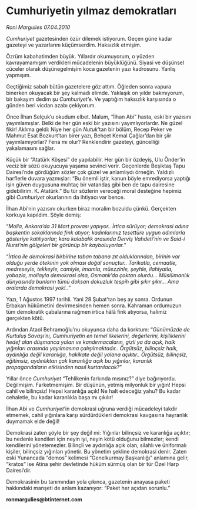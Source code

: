 # Cumhuriyetin yılmaz demokratları

*Roni Margulies 07.04.2010*

<div class="yazi"><p><i>Cumhuriyet</i> gazetesinden özür dilemek istiyorum. Geçen güne kadar gazeteyi ve yazarlarını küçümserdim. Haksızlık etmişim.</p>
<p>Özrüm kabahatimden büyük. Yıllardır okumuyorum, o yüzden kavrayamamışım verdikleri mücadelenin büyüklüğünü. Siyasi ve düşünsel cüceler olarak düşünegelmişim koca gazetenin yazı kadrosunu. Yanlış yapmışım.</p>
<p>Geçtiğimiz sabah bütün gazetelere göz attım. Öğleden sonra vapura binerken okuyacak bir şey kalmadı elimde. Yaklaşık on yıldır bakmıyorum, bir bakayım dedim şu <i>Cumhuriyet</i>’e. Ve yaptığım haksızlık karşısında o günden beri vicdan azabı çekiyorum.</p>
<p>Önce İlhan Selçuk’u okudum elbet. Malum, “İlhan Abi” hasta, eski bir yazısını yayımlamışlar. Belki de her gün eski bir yazısını yayımlıyorlardır. Ne güzel fikir! Aklıma geldi: Niye her gün <i>Nutuk</i>’tan bir bölüm, Recep Peker ve Mahmut Esat Bozkurt’tan birer yazı, Behçet Kemal Çağlar’dan bir şiir yayımlamıyorlar? Fena mı olur? Renklendirir gazeteyi, güncelliği yakalamasını sağlar.</p>
<p>Küçük bir “Atatürk Köşesi” de yapılabilir. Her gün bir özdeyiş, Ulu Önder’in veciz bir sözü okuyucuya yaşama sevinci verir. Geçenlerde Beşiktaş Tapu Dairesi’nde gördüğüm sözler çok güzel ve anlamlıydı örneğin. Yaldızlı harflerle duvara yazmışlar: “Bu önemli iştir, kanun böyle emrediyorsa yaptığı işin güven duygusuna muhtaç bir vatandaş gibi ben de tapu dairesine gidebilirim. K. Atatürk.” Bu tür sözlerin vereceği moral desteğine hepimiz gibi <i>Cumhuriyet</i> okurlarının da ihtiyacı var bence.</p>
<p>İlhan Abi’nin yazısını okurken biraz moralim bozuldu çünkü. Gerçekten korkuya kapıldım. Şöyle demiş:</p>
<p>“<i>Molla, Ankara’da 31 Mart provası yapıyor.. İrtica sürüyor; demokrasi adına başkentin sokaklarında fink atıyor; kadınlarımız tesettüre uygun adımlarla gösteriye katılıyorlar; kara kalabalık arasında Derviş Vahdeti’nin ve Said-i Nursi’nin gölgeleri bir görünüp bir kayboluyorlar.</i>”</p>
<p>“<i>İrtica ile demokrasi birbirine taban tabana zıt olduklarından, birinin var olduğu yerde ötekinin yok olması doğal sonuçtur.. Tarikatla, cemaatle, medreseyle, tekkeyle, camiyle, imamla, müezzinle, şeyhle, ilahiyatla, yobazla, mollayla demokrasi olsa, Osmanlı’da çoktan olurdu... Müslümanlık dünyasında bunların tümü doksan dokuzluk tespih gibi şıkır şıkır... Ama oralarda demokrasi yok!..</i>”</p>
<p>Yazı, 1 Ağustos 1997 tarihli. Yani 28 Şubat’tan beş ay sonra. Ordunun Erbakan hükümetini devirmesinden hemen sonra. Kahraman ordumuzun tüm demokratik çabalarına rağmen irtica hâlâ fink atıyorsa, halimiz gerçekten kötü.</p>
<p>Ardından Ataol Behramoğlu’nu okuyunca daha da korktum: “<i>Günümüzde de Kurtuluş Savaşı’nı, Cumhuriyetin en temel ilkelerini, değerlerini, kişiliklerini hedef alan düşmanca yalan ve kandırmacaların, gizli ya da açık, halk yığınları arasında yayılmasına çalışılmaktadır.. Örgütsüz, bilinçsiz halk, aydınlığa değil karanlığa, hakikate değil yalana açıktır.. Örgütsüz, bilinçsiz, eğitimsiz, aydınlıktan çok karanlığa açık bu yığınlar, karanlık propagandaların etkisinden nasıl kurtarılacak?</i>”</p>
<p>Yıllar önce <i>Cumhuriyet</i> “Tehlikenin farkında mısınız?” diye bağırıyordu. Değilmişim. Farketmemişim. Bir düşünün, yetmiş milyonluk bir yığın! Hepsi cahil ve bilinçsiz! Hepsi karanlığa açık! Ne halt edeceğiz yahu? Bu kadar cehaletle, bu kadar karanlıkla başa mı çıkılır!</p>
<p>İlhan Abi ve <i>Cumhuriyet</i>’in demokrasi uğruna verdiği mücadeleyi takdir etmemek, cahil yığınlara karşı sürdürdükleri demokrasi kavgasına hayranlık duymamak elde değil!</p>
<p>Demokrasi zaten şöyle bir şey değil mi: Yığınlar bilinçsiz ve karanlığa açıktır; bu nedenle kendileri için neyin iyi, neyin kötü olduğunu bilmezler; kendi kendilerini yönetemezler. Bilinçli ve aydınlığa açık olan, silahlı ve üniformalı kişiler, bilinçsiz yığınları yönetir. Bu yönetim şekline demokrasi denir. Zaten eski Yunancada “demos” kelimesi “Genelkurmay Başkanlığı” anlamına gelir, “kratos” ise Atina şehir devletinde hüküm sürmüş olan bir tür Özel Harp Dairesi’dir.</p>
<p>Demokrasinin bu tanımından yola çıkınca, gazetenin anayasa paketi hakkındaki manşeti de anlam kazanıyor: “Paket her açıdan sorunlu.”</p>
<p><b>ronmargulies@btinternet.com</b></p></div>
